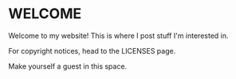 # WELCOME

Welcome to my website! This is where I post stuff I'm interested in.

For copyright notices, head to the LICENSES page.

Make yourself a guest in this space.
